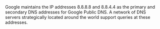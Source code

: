 Google maintains the IP addresses 8.8.8.8 and 8.8.4.4 as the primary and secondary DNS addresses for Google Public DNS. A network of DNS servers strategically located around the world support queries at these addresses.